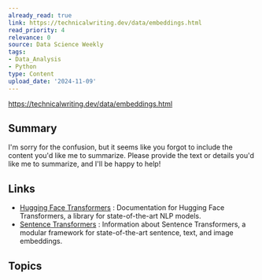 ```yaml
---
already_read: true
link: https://technicalwriting.dev/data/embeddings.html
read_priority: 4
relevance: 0
source: Data Science Weekly
tags:
- Data_Analysis
- Python
type: Content
upload_date: '2024-11-09'
---
```


https://technicalwriting.dev/data/embeddings.html
## Summary

I'm sorry for the confusion, but it seems like you forgot to include the content you'd like me to summarize. Please provide the text or details you'd like me to summarize, and I'll be happy to help!
## Links

- [Hugging Face Transformers](https://huggingface.co/docs/transformers/index) : Documentation for Hugging Face Transformers, a library for state-of-the-art NLP models.
- [Sentence Transformers](https://www.sbert.net/) : Information about Sentence Transformers, a modular framework for state-of-the-art sentence, text, and image embeddings.

## Topics